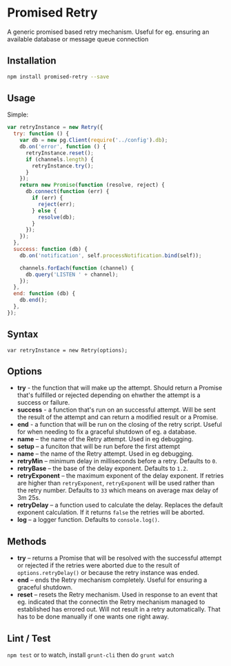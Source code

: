 # Promised Retry

A generic promised based retry mechanism. Useful for eg. ensuring an available database or message queue connection

## Installation

```bash
npm install promised-retry --save
```

## Usage

Simple:

```javascript
var retryInstance = new Retry({
  try: function () {
    var db = new pg.Client(require('../config').db);
    db.on('error', function () {
      retryInstance.reset();
      if (channels.length) {
        retryInstance.try();
      }
    });
    return new Promise(function (resolve, reject) {
      db.connect(function (err) {
        if (err) {
          reject(err);
        } else {
          resolve(db);
        }
      });
    });
  },
  success: function (db) {
    db.on('notification', self.processNotification.bind(self));

    channels.forEach(function (channel) {
      db.query('LISTEN ' + channel);
    });
  },
  end: function (db) {
    db.end();
  },
});
```

## Syntax

`var retryInstance = new Retry(options);`

## Options

* **try** - the function that will make up the attempt. Should return a Promise that's fulfilled or rejected depending on ehwther the attempt is a success or failure.
* **success** - a function that's run on an successful attempt. Will be sent the result of the attempt and can return a modified result or a Promise.
* **end** - a function that will be run on the closing of the retry script. Useful for when needing to fix a graceful shutdown of eg. a database.
* **name** – the name of the Retry attempt. Used in eg debugging.
* **setup** – a funciton that will be run before the first attempt
* **name** – the name of the Retry attempt. Used in eg debugging.
* **retryMin** – minimum delay in milliseconds before a retry. Defaults to `0`.
* **retryBase** – the base of the delay exponent. Defaults to `1.2`.
* **retryExponent** – the maximum exponent of the delay exponent. If retries are higher than `retryExponent`, `retryExponent` will be used rather than the retry number. Defaults to `33` which means on average max delay of 3m 25s.
* **retryDelay** – a function used to calculate the delay. Replaces the default exponent calculation. If it returns `false` the retries will be aborted.
* **log** – a logger function. Defaults to `console.log()`.

## Methods

* **try** – returns a Promise that will be resolved with the successful attempt or rejected if the retries were aborted due to the result of `options.retryDelay()` or because the retry instance was ended.
* **end** – ends the Retry mechanism completely. Useful for ensuring a graceful shutdown.
* **reset** – resets the Retry mechanism. Used in response to an event that eg. indicated that the connectin the Retry mechanism managed to established has errored out. Will not result in a retry automatically. That has to be done manually if one wants one right away.

## Lint / Test

`npm test` or to watch, install `grunt-cli` then do `grunt watch`
